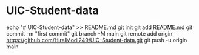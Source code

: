 # UIC-Student-data
echo "# UIC-Student-data" >> README.md
git init
git add README.md
git commit -m "first commit"
git branch -M main
git remote add origin https://github.com/HiralModi249/UIC-Student-data.git
git push -u origin main

